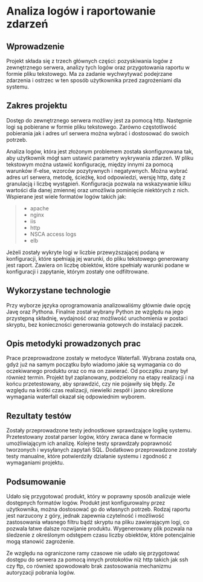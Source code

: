 # Analiza logów i raportowanie zdarzeń

## Wprowadzenie

Projekt składa się z trzech głównych części: pozyskiwania logów z zewnętrznego serwera, analizy tych logów oraz przygotowania raportu w formie pliku tekstowego. Ma za zadanie wychwytywać podejrzane zdarzenia i ostrzec w ten sposób użytkownika przed zagrożeniami dla systemu. 

## Zakres projektu

Dostęp do zewnętrznego serwera możliwy jest za pomocą http. Następnie logi są pobierane w formie pliku tekstowego. Zarówno częstotliwość pobierania jak i adres url serwera można wybrać i dostosować do swoich potrzeb. 

Analiza logów, która jest złożonym problemem została skonfigurowana tak, aby użytkownik mógł sam ustawić parametry wykrywania zdarzeń. W pliku tekstowym można ustawić konfigurację, między innymi za pomocą warunków if-else, wzorców pozytywnych i negatywnych. Można wybrać adres url serwera, metodę, ścieżkę, kod odpowiedzi, wersję http, datę z granulacją i liczbę wystąpień. Konfiguracja pozwala na wskazywanie kilku wartości dla danej zmiennej oraz umożliwia pominięcie niektórych z nich. Wspierane jest wiele formatów logów takich jak:
>- apache
>- nginx
>- iis
>- http
>- NSCA access logs
>- elb

Jeżeli zostały wykryte logi w liczbie przewyższającej podaną w konfiguracji, które spełniają jej warunki, do pliku tekstowego generowany jest raport. Zawiera on liczbę obiektów, które spełniały warunki podane w konfiguracji i zapytanie, którym zostały one odfiltrowane.

## Wykorzystane technologie

Przy wyborze języka oprogramowania analizowaliśmy głównie dwie opcję Javę oraz Pythona. Finalnie został wybrany Python ze względu na jego przystępną składnię, wydajność oraz możliwość uruchomienia w postaci skryptu, bez konieczności generowania gotowych do instalacji paczek.

## Opis metodyki prowadzonych prac

Prace przeprowadzone zostały w metodyce Waterfall. Wybrana została ona, gdyż już na samym początku było wiadomo jakie są wymagania co do oczekiwanego produktu oraz co ma on zawierać. Od początku znany był również termin. Projekt był zaplanowany, podzielony na etapy realizacji i na końcu przetestowany, aby sprawdzić, czy nie pojawiły się błędy. Ze względu na krótki czas realizacji, niewielki zespół i jasno określone wymagania waterfall okazał się odpowiednim wyborem.

## Rezultaty testów

Zostały przeprowadzone testy jednostkowe sprawdzające logikę systemu. Przetestowany został parser logów, który zwraca dane w formacie umożliwiającym ich analizę. Kolejne testy sprawdzały poprawność tworzonych i wysyłanych zapytań SQL. Dodatkowo przeprowadzone zostały testy manualne, które potwierdziły działanie systemu i zgodność z wymaganiami projektu.

## Podsumowanie

Udało się przygotować produkt, który w poprawny sposób analizuje wiele dostępnych formatów logów. Produkt jest konfigurowalny przez użytkownika, można dostosować go do własnych potrzeb. Rodzaj raportu jest narzucony z góry, jednak zapewnia czytelność i możliwość zastosowania własnego filtru bądź skryptu na pliku zawierającym logi, co pozwala łatwe dalsze rozwijanie produktu. Wygenerowany plik pozwala na śledzenie z określonym odstępem czasu liczby obiektów, które potencjalnie mogą stanowić zagrożenie.

Ze względu na ograniczone ramy czasowe nie udało się przygotować dostępu do serwera za pomocą innych protokołów niż http takich jak ssh czy ftp, co również spowodowało brak zastosowania mechanizmu autoryzacji pobrania logów.
